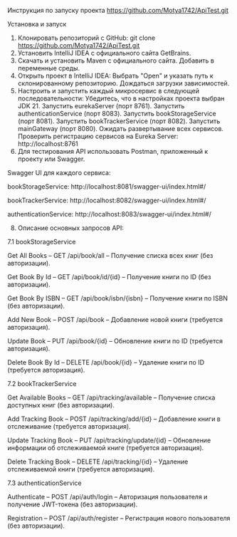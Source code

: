   Инструкция по запуску проекта 
  https://github.com/Motya1742/ApiTest.git

  Установка и запуск
1. Клонировать репозиторий с GitHub:
git clone https://github.com/Motya1742/ApiTest.git
2. Установить IntelliJ IDEA с официального сайта GetBrains.
3. Скачать и установить Maven с официального сайта. Добавить в переменные среды.
4. Открыть проект в IntelliJ IDEA:
Выбрать "Open" и указать путь к склонированному репозиторию.
Дождаться загрузки зависимостей.
5. Настроить и запустить каждый микросервис в следующей последовательности:
Убедитесь, что в настройках проекта выбран JDK 21.
Запустить eurekaServer (порт 8761).
Запустить authenticationService (порт 8083).
Запустить bookStorageService (порт 8081).
Запустить bookTrackerService (порт 8082).
Запустить mainGateway (порт 8080).
Ожидать развертывание всех сервисов.
Проверить регистрацию сервисов на Eureka Server: http://localhost:8761
6. Для тестирования API использовать Postman, приложенный к проекту или Swagger.

Swagger UI для каждого сервиса:

bookStorageService: http://localhost:8081/swagger-ui/index.html#/

bookTrackerService: http://localhost:8082/swagger-ui/index.html#/

authenticationService: http://localhost:8083/swagger-ui/index.html#/

8. Описание основных запросов API:
   
7.1 bookStorageService
   
Get All Books – GET /api/book/all – Получение списка всех книг (без авторизации).

Get Book By Id – GET /api/book/id/{id} – Получение книги по ID (без авторизации).

Get Book By ISBN – GET /api/book/isbn/{isbn} – Получение книги по ISBN (без авторизации).

Add New Book – POST /api/book – Добавление новой книги (требуется авторизация).

Update Book – PUT /api/book/{id} – Обновление книги по ID (требуется авторизация).

Delete Book By Id – DELETE /api/book/{id} – Удаление книги по ID (требуется авторизация).

7.2 bookTrackerService

Get Available Books – GET /api/tracking/available – Получение списка доступных книг (без авторизации).

Add Tracking Book – POST /api/tracking/add/{id} – Добавление книги в отслеживание (требуется авторизация).

Update Tracking Book – PUT /api/tracking/update/{id} – Обновление информации об отслеживаемой книге (требуется авторизация).

Delete Tracking Book – DELETE /api/tracking/{id} – Удаление отслеживаемой книги (требуется авторизация).

7.3 authenticationService

Authenticate – POST /api/auth/login – Авторизация пользователя и получение JWT-токена (без авторизации).

Registration – POST /api/auth/register – Регистрация нового пользователя (без авторизации).
